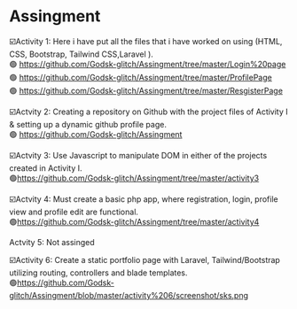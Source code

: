 # Assingment
☑️Activity 1:
Here i have put all the files that i have worked on using (HTML, CSS, Bootstrap, Tailwind CSS,Laravel ).<br>
🟢 https://github.com/Godsk-glitch/Assingment/tree/master/Login%20page 
<br>
🟢 https://github.com/Godsk-glitch/Assingment/tree/master/ProfilePage
<br>
🟢 https://github.com/Godsk-glitch/Assingment/tree/master/ResgisterPage

☑️Actvity 2:
Creating a repository on Github with the project files of Activity I & setting up a
dynamic github profile page.<br>
🟢 https://github.com/Godsk-glitch/Assingment

☑️Actvity 3:
Use Javascript to manipulate DOM in either of the projects created in Activity I.<br>
🟢https://github.com/Godsk-glitch/Assingment/tree/master/activity3

☑️Actvity 4:
Must create a basic php app, where registration, login, profile view and profile
edit are functional.<br>
🟢https://github.com/Godsk-glitch/Assingment/tree/master/activity4

Actvity 5:
Not assinged 

☑️Activity 6:
Create a static portfolio page with Laravel, Tailwind/Bootstrap utilizing routing,
controllers and blade templates.<br>
🟢https://github.com/Godsk-glitch/Assingment/blob/master/activity%206/screenshot/sks.png

